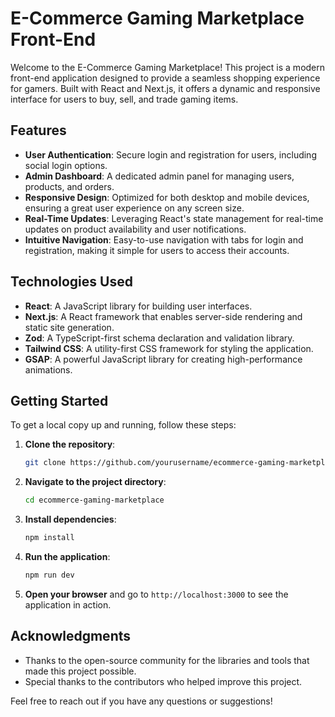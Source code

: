 # E-Commerce Gaming Marketplace Front-End

Welcome to the E-Commerce Gaming Marketplace! This project is a modern front-end application designed to provide a seamless shopping experience for gamers. Built with React and Next.js, it offers a dynamic and responsive interface for users to buy, sell, and trade gaming items.

## Features

- **User Authentication**: Secure login and registration for users, including social login options.
- **Admin Dashboard**: A dedicated admin panel for managing users, products, and orders.
- **Responsive Design**: Optimized for both desktop and mobile devices, ensuring a great user experience on any screen size.
- **Real-Time Updates**: Leveraging React's state management for real-time updates on product availability and user notifications.
- **Intuitive Navigation**: Easy-to-use navigation with tabs for login and registration, making it simple for users to access their accounts.

## Technologies Used

- **React**: A JavaScript library for building user interfaces.
- **Next.js**: A React framework that enables server-side rendering and static site generation.
- **Zod**: A TypeScript-first schema declaration and validation library.
- **Tailwind CSS**: A utility-first CSS framework for styling the application.
- **GSAP**: A powerful JavaScript library for creating high-performance animations.

## Getting Started

To get a local copy up and running, follow these steps:

1. **Clone the repository**:
   ```bash
   git clone https://github.com/yourusername/ecommerce-gaming-marketplace.git
   ```

2. **Navigate to the project directory**:
   ```bash
   cd ecommerce-gaming-marketplace
   ```

3. **Install dependencies**:
   ```bash
   npm install
   ```

4. **Run the application**:
   ```bash
   npm run dev
   ```

5. **Open your browser** and go to `http://localhost:3000` to see the application in action.

## Acknowledgments

- Thanks to the open-source community for the libraries and tools that made this project possible.
- Special thanks to the contributors who helped improve this project.

Feel free to reach out if you have any questions or suggestions!
